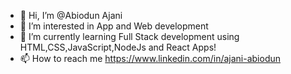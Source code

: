 - 👋 Hi, I’m @Abiodun Ajani
- 👀 I’m interested in App and Web development
- 🌱 I’m currently learning Full Stack development using HTML,CSS,JavaScript,NodeJs and React Apps!
- 📫 How to reach me https://www.linkedin.com/in/ajani-abiodun

